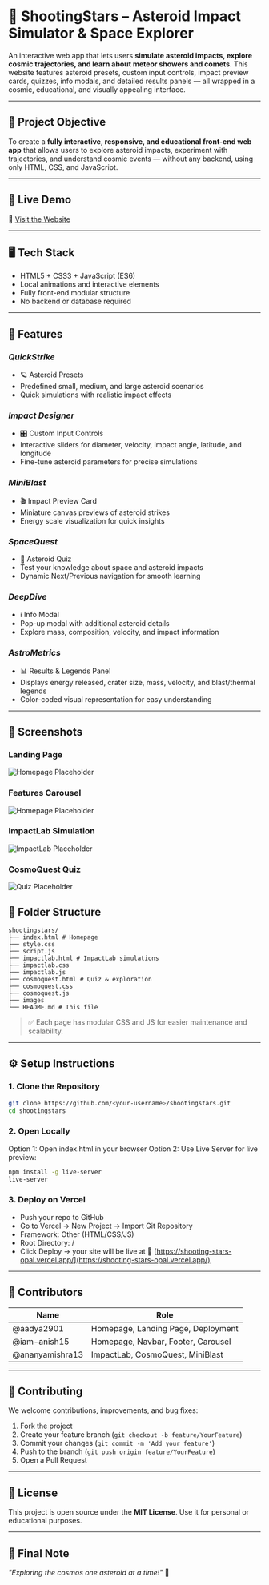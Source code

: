 # 🌠 ShootingStars – Asteroid Impact Simulator & Space Explorer

An interactive web app that lets users **simulate asteroid impacts, explore cosmic trajectories, and learn about meteor showers and comets**. This website features asteroid presets, custom input controls, impact preview cards, quizzes, info modals, and detailed results panels — all wrapped in a cosmic, educational, and visually appealing interface.

---

## 🎯 Project Objective

To create a **fully interactive, responsive, and educational front-end web app** that allows users to explore asteroid impacts, experiment with trajectories, and understand cosmic events — without any backend, using only HTML, CSS, and JavaScript.

---

## 🚀 Live Demo

🔗 [Visit the Website]([shooting-stars-opal.vercel.app](https://shooting-stars-opal.vercel.app/))  

---

## 🖥️ Tech Stack

- HTML5 + CSS3 + JavaScript (ES6)  
- Local animations and interactive elements  
- Fully front-end modular structure  
- No backend or database required  

---

## 🌟 Features

###  *QuickStrike*
- 🪐 Asteroid Presets
- Predefined small, medium, and large asteroid scenarios  
- Quick simulations with realistic impact effects    

### *Impact Designer*  
- 🎛️ Custom Input Controls
- Interactive sliders for diameter, velocity, impact angle, latitude, and longitude  
- Fine-tune asteroid parameters for precise simulations  

### *MiniBlast* 
- 🎬 Impact Preview Card
- Miniature canvas previews of asteroid strikes  
- Energy scale visualization for quick insights   

### *SpaceQuest* 
- 🧩 Asteroid Quiz
- Test your knowledge about space and asteroid impacts  
- Dynamic Next/Previous navigation for smooth learning  

### *DeepDive*
- ℹ️ Info Modal
- Pop-up modal with additional asteroid details  
- Explore mass, composition, velocity, and impact information  

### *AstroMetrics* 
- 📊 Results & Legends Panel
- Displays energy released, crater size, mass, velocity, and blast/thermal legends  
- Color-coded visual representation for easy understanding  

---

## 📸 Screenshots

### Landing Page
![Homepage Placeholder](landing_page.png)

### Features Carousel
![Homepage Placeholder](homepage.png)

### ImpactLab Simulation
![ImpactLab Placeholder](impactlab.png)

### CosmoQuest Quiz
![Quiz Placeholder](cosmoquest.png)


## 📁 Folder Structure

```
shootingstars/
├── index.html # Homepage
├── style.css
├── script.js
├── impactlab.html # ImpactLab simulations
├── impactlab.css
├── impactlab.js
├── cosmoquest.html # Quiz & exploration
├── cosmoquest.css
├── cosmoquest.js
├── images
└── README.md # This file
```


> ✅ Each page has modular CSS and JS for easier maintenance and scalability.

---

## ⚙️ Setup Instructions

### 1. Clone the Repository

```bash
git clone https://github.com/<your-username>/shootingstars.git
cd shootingstars
```

### 2. Open Locally
Option 1: Open index.html in your browser
Option 2: Use Live Server for live preview:
```bash
npm install -g live-server
live-server
```

### 3. Deploy on Vercel

- Push your repo to GitHub
- Go to Vercel → New Project → Import Git Repository
- Framework: Other (HTML/CSS/JS)
- Root Directory: /
- Click Deploy → your site will be live at 🔗 [https://shooting-stars-opal.vercel.app/](https://shooting-stars-opal.vercel.app/)

---

## 👥 Contributors

| Name | Role |
|------|------|
| @aadya2901 | Homepage, Landing Page, Deployment    |
| @iam-anish15 | Homepage, Navbar, Footer, Carousel  |
| @ananyamishra13 | ImpactLab, CosmoQuest, MiniBlast |

---

## 🤝 Contributing

We welcome contributions, improvements, and bug fixes:

1. Fork the project  
2. Create your feature branch (`git checkout -b feature/YourFeature`)  
3. Commit your changes (`git commit -m 'Add your feature'`)  
4. Push to the branch (`git push origin feature/YourFeature`)  
5. Open a Pull Request  

---

## 📝 License

This project is open source under the **MIT License**. Use it for personal or educational purposes.  

---

## 💬 Final Note

*"Exploring the cosmos one asteroid at a time!"* 🚀


